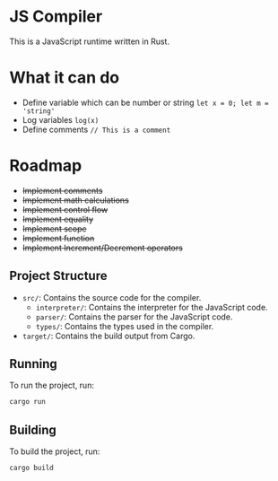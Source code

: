 # JS Compiler

This is a JavaScript runtime written in Rust.

# What it can do

* Define variable which can be number or string `let x = 0; let m = 'string'`
* Log variables `log(x)`
* Define comments `// This is a comment`

# Roadmap
* ~~Implement comments~~
* ~~Implement math calculations~~
* ~~Implement control flow~~
* ~~Implement equality~~
* ~~Implement scope~~
* ~~Implement function~~
* ~~Implement Increment/Decrement operators~~

## Project Structure

- `src/`: Contains the source code for the compiler.
  - `interpreter/`: Contains the interpreter for the JavaScript code.
  - `parser/`: Contains the parser for the JavaScript code.
  - `types/`: Contains the types used in the compiler.
- `target/`: Contains the build output from Cargo.

## Running

To run the project, run:

```sh
cargo run
```

## Building

To build the project, run:

```sh
cargo build
```